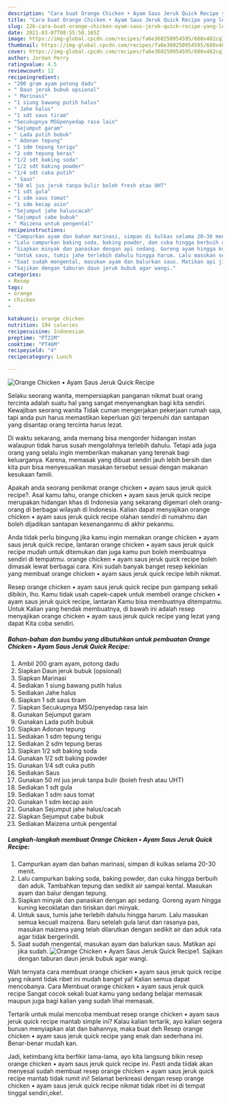 ```yaml
---
description: "Cara buat Orange Chicken • Ayam Saus Jeruk Quick Recipe yang lezat dan Mudah Dibuat"
title: "Cara buat Orange Chicken • Ayam Saus Jeruk Quick Recipe yang lezat dan Mudah Dibuat"
slug: 226-cara-buat-orange-chicken-ayam-saus-jeruk-quick-recipe-yang-lezat-dan-mudah-dibuat
date: 2021-03-07T08:55:58.165Z
image: https://img-global.cpcdn.com/recipes/fa6e360250954595/680x482cq70/orange-chicken-•-ayam-saus-jeruk-quick-recipe-foto-resep-utama.jpg
thumbnail: https://img-global.cpcdn.com/recipes/fa6e360250954595/680x482cq70/orange-chicken-•-ayam-saus-jeruk-quick-recipe-foto-resep-utama.jpg
cover: https://img-global.cpcdn.com/recipes/fa6e360250954595/680x482cq70/orange-chicken-•-ayam-saus-jeruk-quick-recipe-foto-resep-utama.jpg
author: Jordan Perry
ratingvalue: 4.5
reviewcount: 12
recipeingredient:
- "200 gram ayam potong dadu"
- " Daun jeruk bubuk opsional"
- " Marinasi"
- "1 siung bawang putih halus"
- " Jahe halus"
- "1 sdt saus tiram"
- "Secukupnya MSGpenyedap rasa lain"
- "Sejumput garam"
- " Lada putih bubuk"
- " Adonan tepung"
- "1 sdm tepung terigu"
- "2 sdm tepung beras"
- "1/2 sdt baking soda"
- "1/2 sdt baking powder"
- "1/4 sdt cuka putih"
- " Saus"
- "50 ml jus jeruk tanpa bulir boleh fresh atau UHT"
- "1 sdt gula"
- "1 sdm saus tomat"
- "1 sdm kecap asin"
- "Sejumput jahe haluscacah"
- "Sejumput cabe bubuk"
- " Maizena untuk pengental"
recipeinstructions:
- "Campurkan ayam dan bahan marinasi, simpan di kulkas selama 20-30 menit."
- "Lalu campurkan baking soda, baking powder, dan cuka hingga berbuih dan aduk. Tambahkan tepung dan sedikit air sampai kental. Masukan ayam dan balur dengan tepung."
- "Siapkan minyak dan panaskan dengan api sedang. Goreng ayam hingga kuning kecoklatan dan tiriskan dari minyak."
- "Untuk saus, tumis jahe terlebih dahulu hingga harum. Lalu masukan semua kecuali maizena. Baru setelah gula larut dan rasanya pas, masukan maizena yang telah dilarutkan dengan sedikit air dan aduk rata agar tidak bergerindil."
- "Saat sudah mengental, masukan ayam dan balurkan saus. Matikan api jika sudah."
- "Sajikan dengan taburan daun jeruk bubuk agar wangi."
categories:
- Resep
tags:
- orange
- chicken
- 

katakunci: orange chicken  
nutrition: 194 calories
recipecuisine: Indonesian
preptime: "PT22M"
cooktime: "PT46M"
recipeyield: "4"
recipecategory: Lunch

---
```



![Orange Chicken • Ayam Saus Jeruk Quick Recipe](https://img-global.cpcdn.com/recipes/fa6e360250954595/680x482cq70/orange-chicken-•-ayam-saus-jeruk-quick-recipe-foto-resep-utama.jpg)

Selaku seorang wanita, mempersiapkan panganan nikmat buat orang tercinta adalah suatu hal yang sangat menyenangkan bagi kita sendiri. Kewajiban seorang  wanita Tidak cuman mengerjakan pekerjaan rumah saja, tapi anda pun harus memastikan keperluan gizi terpenuhi dan santapan yang disantap orang tercinta harus lezat.

Di waktu  sekarang, anda memang bisa mengorder hidangan instan walaupun tidak harus susah mengolahnya terlebih dahulu. Tetapi ada juga orang yang selalu ingin memberikan makanan yang terenak bagi keluarganya. Karena, memasak yang dibuat sendiri jauh lebih bersih dan kita pun bisa menyesuaikan masakan tersebut sesuai dengan makanan kesukaan famili. 



Apakah anda seorang penikmat orange chicken • ayam saus jeruk quick recipe?. Asal kamu tahu, orange chicken • ayam saus jeruk quick recipe merupakan hidangan khas di Indonesia yang sekarang digemari oleh orang-orang di berbagai wilayah di Indonesia. Kalian dapat menyajikan orange chicken • ayam saus jeruk quick recipe olahan sendiri di rumahmu dan boleh dijadikan santapan kesenanganmu di akhir pekanmu.

Anda tidak perlu bingung jika kamu ingin memakan orange chicken • ayam saus jeruk quick recipe, lantaran orange chicken • ayam saus jeruk quick recipe mudah untuk ditemukan dan juga kamu pun boleh membuatnya sendiri di tempatmu. orange chicken • ayam saus jeruk quick recipe boleh dimasak lewat berbagai cara. Kini sudah banyak banget resep kekinian yang membuat orange chicken • ayam saus jeruk quick recipe lebih nikmat.

Resep orange chicken • ayam saus jeruk quick recipe pun gampang sekali dibikin, lho. Kamu tidak usah capek-capek untuk membeli orange chicken • ayam saus jeruk quick recipe, lantaran Kamu bisa membuatnya ditempatmu. Untuk Kalian yang hendak membuatnya, di bawah ini adalah resep menyajikan orange chicken • ayam saus jeruk quick recipe yang lezat yang dapat Kita coba sendiri.

<!--inarticleads1-->

##### Bahan-bahan dan bumbu yang dibutuhkan untuk pembuatan Orange Chicken • Ayam Saus Jeruk Quick Recipe:

1. Ambil 200 gram ayam, potong dadu
1. Siapkan  Daun jeruk bubuk (opsional)
1. Siapkan  Marinasi
1. Sediakan 1 siung bawang putih halus
1. Sediakan  Jahe halus
1. Siapkan 1 sdt saus tiram
1. Siapkan Secukupnya MSG/penyedap rasa lain
1. Gunakan Sejumput garam
1. Gunakan  Lada putih bubuk
1. Siapkan  Adonan tepung
1. Sediakan 1 sdm tepung terigu
1. Sediakan 2 sdm tepung beras
1. Siapkan 1/2 sdt baking soda
1. Gunakan 1/2 sdt baking powder
1. Gunakan 1/4 sdt cuka putih
1. Sediakan  Saus
1. Gunakan 50 ml jus jeruk tanpa bulir (boleh fresh atau UHT)
1. Sediakan 1 sdt gula
1. Sediakan 1 sdm saus tomat
1. Gunakan 1 sdm kecap asin
1. Gunakan Sejumput jahe halus/cacah
1. Siapkan Sejumput cabe bubuk
1. Sediakan  Maizena untuk pengental




<!--inarticleads2-->

##### Langkah-langkah membuat Orange Chicken • Ayam Saus Jeruk Quick Recipe:

1. Campurkan ayam dan bahan marinasi, simpan di kulkas selama 20-30 menit.
1. Lalu campurkan baking soda, baking powder, dan cuka hingga berbuih dan aduk. Tambahkan tepung dan sedikit air sampai kental. Masukan ayam dan balur dengan tepung.
1. Siapkan minyak dan panaskan dengan api sedang. Goreng ayam hingga kuning kecoklatan dan tiriskan dari minyak.
1. Untuk saus, tumis jahe terlebih dahulu hingga harum. Lalu masukan semua kecuali maizena. Baru setelah gula larut dan rasanya pas, masukan maizena yang telah dilarutkan dengan sedikit air dan aduk rata agar tidak bergerindil.
1. Saat sudah mengental, masukan ayam dan balurkan saus. Matikan api jika sudah.
<img src="//assets-global.cpcdn.com/assets/icons/button_play-2c75c40dde080a61004c1f40b05d8f140eaff45d7e9e6481dc71c63d2e7c4909.png" alt="Orange Chicken • Ayam Saus Jeruk Quick Recipe">1. Sajikan dengan taburan daun jeruk bubuk agar wangi.




Wah ternyata cara membuat orange chicken • ayam saus jeruk quick recipe yang nikamt tidak ribet ini mudah banget ya! Kalian semua dapat mencobanya. Cara Membuat orange chicken • ayam saus jeruk quick recipe Sangat cocok sekali buat kamu yang sedang belajar memasak maupun juga bagi kalian yang sudah lihai memasak.

Tertarik untuk mulai mencoba membuat resep orange chicken • ayam saus jeruk quick recipe mantab simple ini? Kalau kalian tertarik, ayo kalian segera buruan menyiapkan alat dan bahannya, maka buat deh Resep orange chicken • ayam saus jeruk quick recipe yang enak dan sederhana ini. Benar-benar mudah kan. 

Jadi, ketimbang kita berfikir lama-lama, ayo kita langsung bikin resep orange chicken • ayam saus jeruk quick recipe ini. Pasti anda tiidak akan menyesal sudah membuat resep orange chicken • ayam saus jeruk quick recipe mantab tidak rumit ini! Selamat berkreasi dengan resep orange chicken • ayam saus jeruk quick recipe nikmat tidak ribet ini di tempat tinggal sendiri,oke!.

